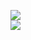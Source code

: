 [![](https://img.shields.io/badge/Made%20With-Github%20Spray-lightgrey.svg?style=for-the-badge&logo=github)](https://github.com/Annihil/github-spray#3101)  
[![](https://i.imgur.com/2DrTn0Z.gif)](https://github.com/Annihil/github-spray)